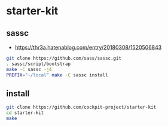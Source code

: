 
# starter-kit
## sassc
- https://thr3a.hatenablog.com/entry/20180308/1520506843
```bash
git clone https://github.com/sass/sassc.git
. sassc/script/bootstrap
make -C sassc -j4
PREFIX="~/local" make -C sassc install
```

## install
```bash
git clone https://github.com/cockpit-project/starter-kit
cd starter-kit
make
```

<!--stackedit_data:
eyJoaXN0b3J5IjpbLTE0NjYwOTIwMjJdfQ==
-->